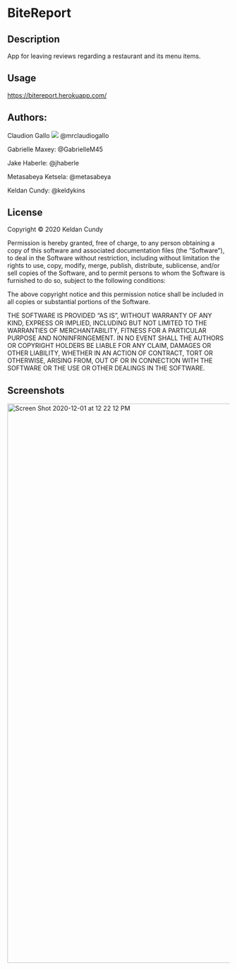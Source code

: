 # BiteReport

## Description

App for leaving reviews regarding a restaurant and its menu items.

## Usage

https://bitereport.herokuapp.com/

## Authors:

Claudion Gallo
![](http://i.imgur.com/9I6NRUm.png)
@mrclaudiogallo

Gabrielle Maxey: @GabrielleM45

Jake Haberle: @jhaberle

Metasabeya Ketsela: @metasabeya

Keldan Cundy: @keldykins

## License
  
Copyright © 2020 Keldan Cundy

Permission is hereby granted, free of charge, to any person obtaining a copy of this software and associated documentation files (the “Software”), to deal in the Software without restriction, including without limitation the rights to use, copy, modify, merge, publish, distribute, sublicense, and/or sell copies of the Software, and to permit persons to whom the Software is furnished to do so, subject to the following conditions:

The above copyright notice and this permission notice shall be included in all copies or substantial portions of the Software.

THE SOFTWARE IS PROVIDED “AS IS”, WITHOUT WARRANTY OF ANY KIND, EXPRESS OR IMPLIED, INCLUDING BUT NOT LIMITED TO THE WARRANTIES OF MERCHANTABILITY, FITNESS FOR A PARTICULAR PURPOSE AND NONINFRINGEMENT. IN NO EVENT SHALL THE AUTHORS OR COPYRIGHT HOLDERS BE LIABLE FOR ANY CLAIM, DAMAGES OR OTHER LIABILITY, WHETHER IN AN ACTION OF CONTRACT, TORT OR OTHERWISE, ARISING FROM, OUT OF OR IN CONNECTION WITH THE SOFTWARE OR THE USE OR OTHER DEALINGS IN THE SOFTWARE.

## Screenshots

<img width="1266" alt="Screen Shot 2020-12-01 at 12 22 12 PM" src="https://user-images.githubusercontent.com/66789135/100786801-e3eae100-33cf-11eb-9712-9df888aea569.png">
